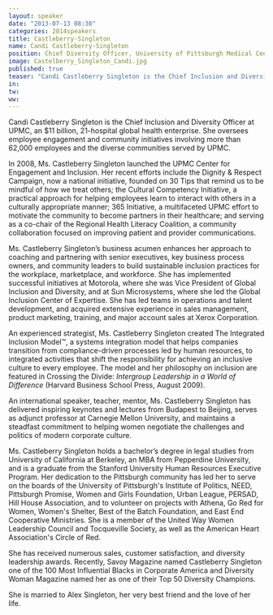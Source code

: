 ```yaml
---
layout: speaker
date: "2013-07-13 08:30"
categories: 2014speakers
title: Castleberry-Singleton
name: Candi Castleberry-Singleton
position: Chief Diversity Officer, University of Pittsburgh Medical Center
image: Castelberry_Singleton_Candi.jpg
published: true
teaser: "Candi Castleberry Singleton is the Chief Inclusion and Diversity Officer at UPMC, an $11 billion, 21-hospital global health enterprise."
in:
tw:
ww:
---
```

Candi Castleberry Singleton is the Chief Inclusion and Diversity Officer at UPMC, an $11 billion, 21-hospital global health enterprise. She oversees employee engagement and community initiatives involving more than 62,000 employees and the diverse communities served by UPMC. 

In 2008, Ms. Castleberry Singleton launched the UPMC Center for Engagement and Inclusion. Her recent efforts include the Dignity & Respect Campaign, now a national initiative, founded on 30 Tips that remind us to be mindful of how we treat others; the Cultural Competency Initiative, a practical approach for helping employees learn to interact with others in a culturally appropriate manner; 365 Initiative, a multifaceted UPMC effort to motivate the community to become partners in their healthcare; and serving as a co-chair of the Regional Health Literacy Coalition, a community collaboration focused on improving patient and provider communications.

Ms. Castleberry Singleton’s business acumen enhances her approach to coaching and partnering with senior executives, key business process owners, and community leaders to build sustainable inclusion practices for the workplace, marketplace, and workforce. She has implemented successful initiatives at Motorola, where she was Vice President of Global Inclusion and Diversity, and at Sun Microsystems, where she led the Global Inclusion Center of Expertise.  She has led teams in operations and talent development, and acquired extensive experience in sales management, product marketing, training, and major account sales at Xerox Corporation.

An experienced strategist, Ms. Castleberry Singleton created The Integrated Inclusion Model™, a systems integration model that helps companies transition from compliance-driven processes led by human resources, to integrated activities that shift the responsibility for achieving an inclusive culture to every employee. The model and her philosophy on inclusion are featured in Crossing the Divide: _Intergroup Leadership in a World of Difference_ (Harvard Business School Press, August 2009). 

An international speaker, teacher, mentor, Ms. Castleberry Singleton has delivered inspiring keynotes and lectures from Budapest to Beijing, serves as adjunct professor at Carnegie Mellon University, and maintains a steadfast commitment to helping women negotiate the challenges and politics of modern corporate culture.

Ms. Castleberry Singleton holds a bachelor’s degree in legal studies from University of California at Berkeley, an MBA from Pepperdine University, and is a graduate from the Stanford University Human Resources Executive Program. Her dedication to the Pittsburgh community has led her to serve on the boards of the University of Pittsburgh's Institute of Politics, NEED, Pittsburgh Promise, Women and Girls Foundation, Urban League, PERSAD, Hill House Association, and to volunteer on projects with Athena, Go Red for Women, Women's Shelter, Best of the Batch Foundation, and East End Cooperative Ministries. She is a member of the United Way Women Leadership Council and Tocqueville Society, as well as the American Heart Association's Circle of Red.

She has received numerous sales, customer satisfaction, and diversity leadership awards. Recently, Savoy Magazine named Castleberry Singleton one of the 100 Most Influential Blacks in Corporate America and Diversity Woman Magazine named her as one of their Top 50 Diversity Champions. 

She is married to Alex Singleton, her very best friend and the love of her life.
